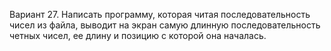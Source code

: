 Вариант 27.
Написать программу, которая читая последовательность чисел из файла, выводит на экран самую длинную последовательность четных чисел, ее длину и позицию с которой она началась.

